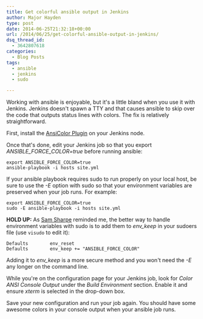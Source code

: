 ```yaml
---
title: Get colorful ansible output in Jenkins
author: Major Hayden
type: post
date: 2014-06-25T21:32:18+00:00
url: /2014/06/25/get-colorful-ansible-output-in-jenkins/
dsq_thread_id:
  - 3642807618
categories:
  - Blog Posts
tags:
  - ansible
  - jenkins
  - sudo

---
```

Working with ansible is enjoyable, but it's a little bland when you use it with Jenkins. Jenkins doesn't spawn a TTY and that causes ansible to skip over the code that outputs status lines with colors. The fix is relatively straightforward.

First, install the [AnsiColor Plugin][1] on your Jenkins node.

Once that's done, edit your Jenkins job so that you export _ANSIBLE\_FORCE\_COLOR=true_ before running ansible:

```
export ANSIBLE_FORCE_COLOR=true
ansible-playbook -i hosts site.yml
```


If your ansible playbook requires sudo to run properly on your local host, be sure to use the _-E_ option with sudo so that your environment variables are preserved when your job runs. For example:

```
export ANSIBLE_FORCE_COLOR=true
sudo -E ansible-playbook -i hosts site.yml
```


**HOLD UP:** As [Sam Sharpe][2] reminded me, the better way to handle environment variables with sudo is to add them to _env_keep_ in your sudoers file (use `visudo` to edit it):

```
Defaults        env_reset
Defaults        env_keep += "ANSIBLE_FORCE_COLOR"
```


Adding it to _env_keep_ is a more secure method and you won't need the _-E_ any longer on the command line.

While you're on the configuration page for your Jenkins job, look for _Color ANSI Console Output_ under the _Build Environment_ section. Enable it and ensure _xterm_ is selected in the drop-down box.

Save your new configuration and run your job again. You should have some awesome colors in your console output when your ansible job runs.

 [1]: https://wiki.jenkins-ci.org/display/JENKINS/AnsiColor+Plugin
 [2]: http://twitter.com/SamJSharpe/status/481921454263787520
